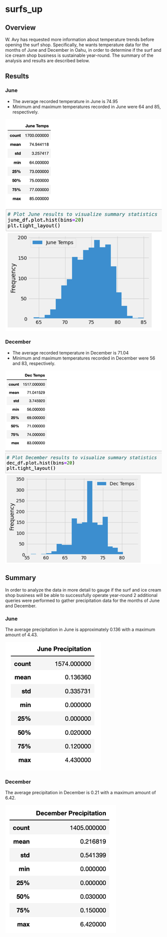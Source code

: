 # surfs_up

## Overview
W. Avy has requested more information about temperature trends before opening the surf shop. Specifically, he wants temperature data for the months of June and December in Oahu, in order to determine if the surf and ice cream shop business is sustainable year-round. The summary of the analysis and results are described below. 

## Results 
### June
- The average recorded temperature in June is 74.95
- Minimum and maximum temperatures recorded in June were 64 and 85, respectively.

![june_temps](june_temps.png)

### December
- The average recorded temperature in December is 71.04
- Minimum and maximum temperatures recorded in December were 56 and 83, respectively. 

![dec_temps](dec_temps.png)

## Summary 
In order to analyze the data in more detail to gauge if the surf and ice cream shop business will be able to successfully operate year-round 2 additional queries were performed to gather precipitation data for the months of June and December. 

### June 
The average precipitation in June is approximately 0.136 with a maximum amount of 4.43. 

![june_precipitation](june_precipitation.png)

### December
The average precipitation in December is 0.21 with a maximum amount of 6.42. 

![december_precipitation](december_precipitation.png)
